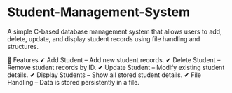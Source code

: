 # Student-Management-System
A simple C-based database management system that allows users to add, delete, update, and display student records using file handling and structures.

📌 Features
✔ Add Student – Add new student records.
✔ Delete Student – Remove student records by ID.
✔ Update Student – Modify existing student details.
✔ Display Students – Show all stored student details.
✔ File Handling – Data is stored persistently in a file.
